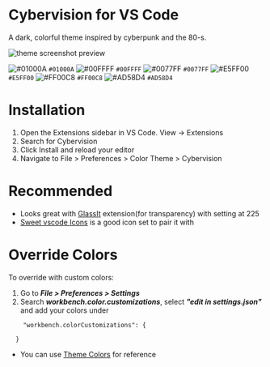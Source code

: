 # Cybervision for VS Code

A dark, colorful theme inspired by cyberpunk and the 80-s.

![theme screenshot preview](https://i.ibb.co/vdQcG9H/preview.png)

![#01000A](https://via.placeholder.com/15/01000A/000000?text=+) `#01000A` ![#00FFFF](https://via.placeholder.com/15/00FFFF/000000?text=+) `#00FFFF` ![#0077FF](https://via.placeholder.com/15/0077FF/000000?text=+) `#0077FF` ![#E5FF00](https://via.placeholder.com/15/E5FF00/000000?text=+) `#E5FF00` ![#FF00C8](https://via.placeholder.com/15/FF00C8/000000?text=+) `#FF00C8` ![#AD58D4](https://via.placeholder.com/15/AD58D4/000000?text=+) `#AD58D4`

# Installation

1. Open the Extensions sidebar in VS Code. View → Extensions
2. Search for Cybervision
3. Click Install and reload your editor
4. Navigate to File > Preferences > Color Theme > Cybervision

# Recommended

- Looks great with [GlassIt](https://marketplace.visualstudio.com/items?itemName=s-nlf-fh.glassit) extension(for transparency) with setting at 225<br />
- [Sweet vscode Icons](https://marketplace.visualstudio.com/items?itemName=EliverLara.sweet-vscode-icons) is a good icon set to pair it with
  
# Override Colors

To override with custom colors:

1. Go to ***File > Preferences > Settings***  
2. Search  ***workbench.color.customizations***, select ***"edit in settings.json"*** and add your colors under

```
    "workbench.colorCustomizations": {

  }
```
- You can use [Theme Colors](https://code.visualstudio.com/api/references/theme-color) for reference
